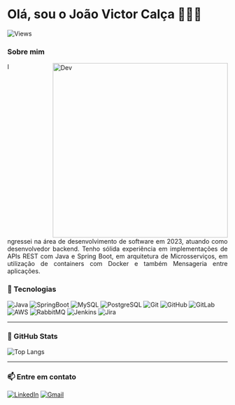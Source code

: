 # Olá, sou o João Victor Calça 🧑🏻‍💻
<div>
  <img alt="Views" src="https://views.whatilearened.today/views/github/joaocalca/joaocalca.svg">
</div>

### Sobre mim
<img alt="Dev" src="https://img.freepik.com/photos-gratuite/portrait-3d-personnes_23-2150793856.jpg?semt=ais_hybrid" width="400" align="right" style="margin-left: 100px;">
<p align="justify">
  Ingressei na área de desenvolvimento de software em 2023, atuando como desenvolvedor backend. Tenho sólida experiência em implementações de APIs REST com Java e Spring Boot, em arquitetura de Microsserviços, em utilização de containers com Docker e também Mensageria entre aplicações.
</p>

### 🦾 Tecnologias
![Java](https://img.shields.io/badge/Java-ED8B00?style=for-the-badge&logo=openjdk&logoColor=white)
![SpringBoot](https://img.shields.io/badge/Spring-6DB33F?style=for-the-badge&logo=spring&logoColor=white)
![MySQL](https://img.shields.io/badge/MySQL-00000F?style=for-the-badge&logo=mysql&logoColor=white)
![PostgreSQL](https://img.shields.io/badge/PostgreSQL-316192?style=for-the-badge&logo=postgresql&logoColor=white)
![Git](https://img.shields.io/badge/GIT-E44C30?style=for-the-badge&logo=git&logoColor=white)
![GitHub](https://img.shields.io/badge/GitHub-100000?style=for-the-badge&logo=github&logoColor=white)
![GitLab](https://img.shields.io/badge/GitLab-330F63?style=for-the-badge&logo=gitlab&logoColor=white)
![AWS](https://img.shields.io/badge/Amazon_AWS-FF9900?style=for-the-badge&logo=amazonaws&logoColor=white)
![RabbitMQ](https://img.shields.io/badge/rabbitmq-%23FF6600.svg?&style=for-the-badge&logo=rabbitmq&logoColor=white)
![Jenkins](https://img.shields.io/badge/Jenkins-D24939?style=for-the-badge&logo=Jenkins&logoColor=white)
![Jira](https://img.shields.io/badge/Jira-0052CC?style=for-the-badge&logo=Jira&logoColor=white)

---

### 🚀 GitHub Stats
![Top Langs](https://github-readme-stats-git-masterrstaa-rickstaa.vercel.app/api/top-langs/?username=joaocalca&layout=compact&theme=onedark&border_color=30A3DC&title_color=E94D5F&text_color=FFF)

---
### 📫 Entre em contato
[![LinkedIn](https://img.shields.io/badge/-LinkedIn-blue?style=for-the-badge&logo=linkedin&logoColor=white)](https://www.linkedin.com/in/joaovictorcalca/)
[![Gmail](https://img.shields.io/badge/-Gmail-c14438?style=for-the-badge&logo=Gmail&logoColor=white)](mailto:desenvolvimento.joaocalca@gmail.com)
